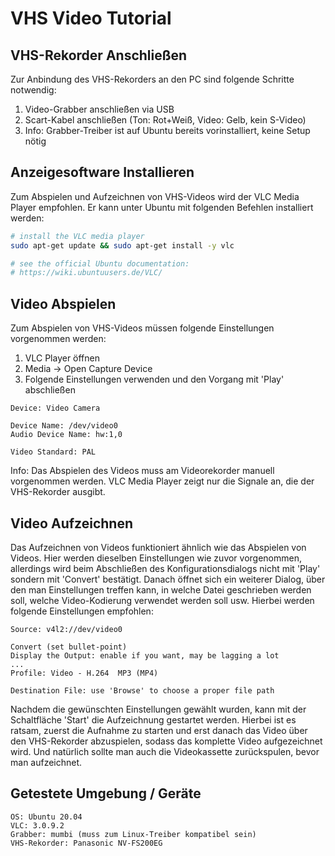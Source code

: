
# VHS Video Tutorial

## VHS-Rekorder Anschließen
Zur Anbindung des VHS-Rekorders an den PC sind folgende Schritte notwendig:

1) Video-Grabber anschließen via USB
2) Scart-Kabel anschließen (Ton: Rot+Weiß, Video: Gelb, kein S-Video)
3) Info: Grabber-Treiber ist auf Ubuntu bereits vorinstalliert, keine Setup nötig

## Anzeigesoftware Installieren
Zum Abspielen und Aufzeichnen von VHS-Videos wird der VLC Media Player empfohlen.
Er kann unter Ubuntu mit folgenden Befehlen installiert werden:

```sh
# install the VLC media player
sudo apt-get update && sudo apt-get install -y vlc

# see the official Ubuntu documentation:
# https://wiki.ubuntuusers.de/VLC/
```

## Video Abspielen
Zum Abspielen von VHS-Videos müssen folgende Einstellungen vorgenommen werden:

1) VLC Player öffnen
2) Media -> Open Capture Device
3) Folgende Einstellungen verwenden und den Vorgang mit 'Play' abschließen

```text
Device: Video Camera

Device Name: /dev/video0
Audio Device Name: hw:1,0

Video Standard: PAL
```

Info: Das Abspielen des Videos muss am Videorekorder manuell vorgenommen werden.
      VLC Media Player zeigt nur die Signale an, die der VHS-Rekorder ausgibt.

## Video Aufzeichnen
Das Aufzeichnen von Videos funktioniert ähnlich wie das Abspielen von Videos.
Hier werden dieselben Einstellungen wie zuvor vorgenommen, allerdings wird beim
Abschließen des Konfigurationsdialogs nicht mit 'Play' sondern mit 'Convert'
bestätigt. Danach öffnet sich ein weiterer Dialog, über den man Einstellungen
treffen kann, in welche Datei geschrieben werden soll, welche Video-Kodierung
verwendet werden soll usw. Hierbei werden folgende Einstellungen empfohlen:

```text
Source: v4l2://dev/video0

Convert (set bullet-point)
Display the Output: enable if you want, may be lagging a lot
...
Profile: Video - H.264  MP3 (MP4)

Destination File: use 'Browse' to choose a proper file path
```

Nachdem die gewünschten Einstellungen gewählt wurden, kann mit der Schaltfläche
'Start' die Aufzeichnung gestartet werden. Hierbei ist es ratsam, zuerst die
Aufnahme zu starten und erst danach das Video über den VHS-Rekorder abzuspielen,
sodass das komplette Video aufgezeichnet wird. Und natürlich sollte man auch
die Videokassette zurückspulen, bevor man aufzeichnet.

## Getestete Umgebung / Geräte

```text
OS: Ubuntu 20.04
VLC: 3.0.9.2
Grabber: mumbi (muss zum Linux-Treiber kompatibel sein)
VHS-Rekorder: Panasonic NV-FS200EG
```
